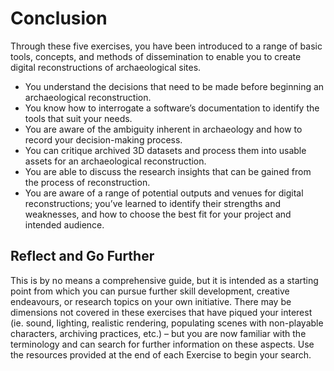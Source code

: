 ﻿# Conclusion
Through these five exercises, you have been introduced to a range of basic tools, concepts, and methods of dissemination to enable you to create digital reconstructions of archaeological sites. 

- You understand the decisions that need to be made before beginning an archaeological reconstruction. 
- You know how to interrogate a software’s documentation to identify the tools that suit your needs. 
- You are aware of the ambiguity inherent in archaeology and how to record your decision-making process. 
- You can critique archived 3D datasets and process them into usable assets for an archaeological reconstruction.
- You are able to discuss the research insights that can be gained from the process of reconstruction.
- You are aware of a range of potential outputs and venues for digital reconstructions; you’ve learned to identify their strengths and weaknesses, and how to choose the best fit for your project and intended audience.
## Reflect and Go Further
This is by no means a comprehensive guide, but it is intended as a starting point from which you can pursue further skill development, creative endeavours, or research topics on your own initiative. There may be dimensions not covered in these exercises that have piqued your interest (ie. sound, lighting, realistic rendering, populating scenes with non-playable characters, archiving practices, etc.) – but you are now familiar with the terminology and can search for further information on these aspects. Use the resources provided at the end of each Exercise to begin your search.
